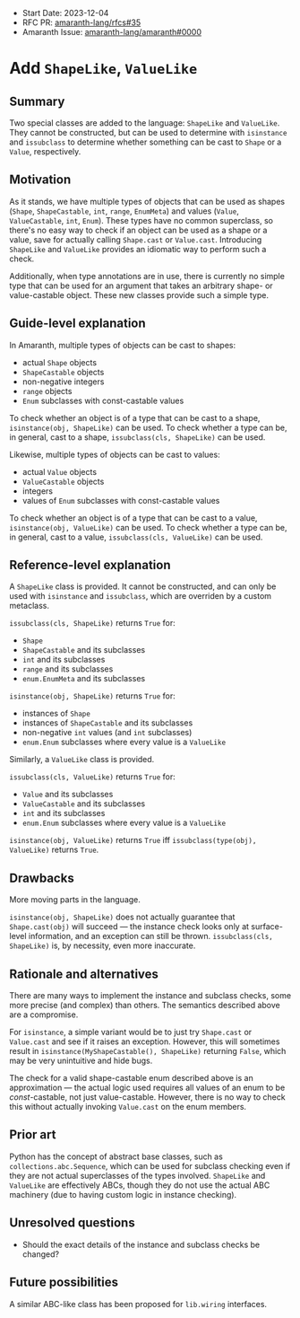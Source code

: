 - Start Date: 2023-12-04
- RFC PR: [amaranth-lang/rfcs#35](https://github.com/amaranth-lang/rfcs/pull/35)
- Amaranth Issue: [amaranth-lang/amaranth#0000](https://github.com/amaranth-lang/amaranth/issues/0000)

# Add `ShapeLike`, `ValueLike`

## Summary
[summary]: #summary

Two special classes are added to the language: `ShapeLike` and `ValueLike`. They cannot be constructed, but can be used to determine with `isinstance` and `issubclass` to determine whether something can be cast to `Shape` or a `Value`, respectively.

## Motivation
[motivation]: #motivation

As it stands, we have multiple types of objects that can be used as shapes (`Shape`, `ShapeCastable`, `int`, `range`, `EnumMeta`) and values (`Value`, `ValueCastable`, `int`, `Enum`). These types have no common superclass, so there's no easy way to check if an object can be used as a shape or a value, save for actually calling `Shape.cast` or `Value.cast`. Introducing `ShapeLike` and `ValueLike` provides an idiomatic way to perform such a check.

Additionally, when type annotations are in use, there is currently no simple type that can be used for an argument that takes an arbitrary shape- or value-castable object. These new classes provide such a simple type.

## Guide-level explanation
[guide-level-explanation]: #guide-level-explanation

In Amaranth, multiple types of objects can be cast to shapes:

- actual `Shape` objects
- `ShapeCastable` objects
- non-negative integers
- `range` objects
- `Enum` subclasses with const-castable values

To check whether an object is of a type that can be cast to a shape, `isinstance(obj, ShapeLike)` can be used. To check whether a type can be, in general, cast to a shape, `issubclass(cls, ShapeLike)` can be used.

Likewise, multiple types of objects can be cast to values:

- actual `Value` objects
- `ValueCastable` objects
- integers
- values of `Enum` subclasses with const-castable values

To check whether an object is of a type that can be cast to a value, `isinstance(obj, ValueLike)` can be used. To check whether a type can be, in general, cast to a value, `issubclass(cls, ValueLike)` can be used.

## Reference-level explanation
[reference-level-explanation]: #reference-level-explanation

A `ShapeLike` class is provided. It cannot be constructed, and can only be used with `isinstance` and `issubclass`, which are overriden by a custom metaclass.

`issubclass(cls, ShapeLike)` returns `True` for:

- `Shape`
- `ShapeCastable` and its subclasses
- `int` and its subclasses
- `range` and its subclasses
- `enum.EnumMeta` and its subclasses

`isinstance(obj, ShapeLike)` returns `True` for:

- instances of `Shape`
- instances of `ShapeCastable` and its subclasses
- non-negative `int` values (and `int` subclasses)
- `enum.Enum` subclasses where every value is a `ValueLike`

Similarly, a `ValueLike` class is provided.

`issubclass(cls, ValueLike)` returns `True` for:

- `Value` and its subclasses
- `ValueCastable` and its subclasses
- `int` and its subclasses
- `enum.Enum` subclasses where every value is a `ValueLike`

`isinstance(obj, ValueLike)` returns `True` iff `issubclass(type(obj), ValueLike)` returns `True`.

## Drawbacks
[drawbacks]: #drawbacks

More moving parts in the language.

`isinstance(obj, ShapeLike)` does not actually guarantee that `Shape.cast(obj)` will succeed — the instance check looks only at surface-level information, and an exception can still be thrown. `issubclass(cls, ShapeLike)` is, by necessity, even more inaccurate.

## Rationale and alternatives
[rationale-and-alternatives]: #rationale-and-alternatives

There are many ways to implement the instance and subclass checks, some more precise (and complex) than others. The semantics described above are a compromise.

For `isinstance`, a simple variant would be to just try `Shape.cast` or `Value.cast` and see if it raises an exception. However, this will sometimes result in `isinstance(MyShapeCastable(), ShapeLike)` returning `False`, which may be very unintuitive and hide bugs.

The check for a valid shape-castable enum described above is an approximation — the actual logic used requires all values of an enum to be *const*-castable, not just value-castable. However, there is no way to check this without actually invoking `Value.cast` on the enum members.

## Prior art
[prior-art]: #prior-art

Python has the concept of abstract base classes, such as `collections.abc.Sequence`, which can be used for subclass checking even if they are not actual superclasses of the types involved. `ShapeLike` and `ValueLike` are effectively ABCs, though they do not use the actual ABC machinery (due to having custom logic in instance checking).

## Unresolved questions
[unresolved-questions]: #unresolved-questions

- Should the exact details of the instance and subclass checks be changed?

## Future possibilities
[future-possibilities]: #future-possibilities

A similar ABC-like class has been proposed for `lib.wiring` interfaces.
